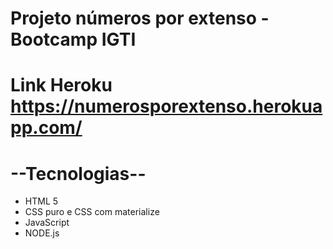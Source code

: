 # Projeto números por extenso - Bootcamp IGTI
# Link Heroku https://numerosporextenso.herokuapp.com/

# --Tecnologias--
- HTML 5
- CSS puro e CSS com materialize
- JavaScript
- NODE.js
 
